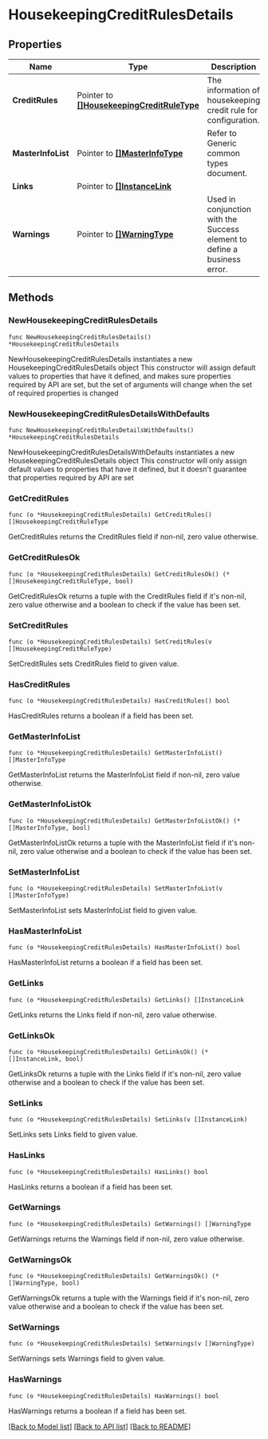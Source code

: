 # HousekeepingCreditRulesDetails

## Properties

Name | Type | Description | Notes
------------ | ------------- | ------------- | -------------
**CreditRules** | Pointer to [**[]HousekeepingCreditRuleType**](HousekeepingCreditRuleType.md) | The information of housekeeping credit rule for configuration. | [optional] 
**MasterInfoList** | Pointer to [**[]MasterInfoType**](MasterInfoType.md) | Refer to Generic common types document. | [optional] 
**Links** | Pointer to [**[]InstanceLink**](InstanceLink.md) |  | [optional] 
**Warnings** | Pointer to [**[]WarningType**](WarningType.md) | Used in conjunction with the Success element to define a business error. | [optional] 

## Methods

### NewHousekeepingCreditRulesDetails

`func NewHousekeepingCreditRulesDetails() *HousekeepingCreditRulesDetails`

NewHousekeepingCreditRulesDetails instantiates a new HousekeepingCreditRulesDetails object
This constructor will assign default values to properties that have it defined,
and makes sure properties required by API are set, but the set of arguments
will change when the set of required properties is changed

### NewHousekeepingCreditRulesDetailsWithDefaults

`func NewHousekeepingCreditRulesDetailsWithDefaults() *HousekeepingCreditRulesDetails`

NewHousekeepingCreditRulesDetailsWithDefaults instantiates a new HousekeepingCreditRulesDetails object
This constructor will only assign default values to properties that have it defined,
but it doesn't guarantee that properties required by API are set

### GetCreditRules

`func (o *HousekeepingCreditRulesDetails) GetCreditRules() []HousekeepingCreditRuleType`

GetCreditRules returns the CreditRules field if non-nil, zero value otherwise.

### GetCreditRulesOk

`func (o *HousekeepingCreditRulesDetails) GetCreditRulesOk() (*[]HousekeepingCreditRuleType, bool)`

GetCreditRulesOk returns a tuple with the CreditRules field if it's non-nil, zero value otherwise
and a boolean to check if the value has been set.

### SetCreditRules

`func (o *HousekeepingCreditRulesDetails) SetCreditRules(v []HousekeepingCreditRuleType)`

SetCreditRules sets CreditRules field to given value.

### HasCreditRules

`func (o *HousekeepingCreditRulesDetails) HasCreditRules() bool`

HasCreditRules returns a boolean if a field has been set.

### GetMasterInfoList

`func (o *HousekeepingCreditRulesDetails) GetMasterInfoList() []MasterInfoType`

GetMasterInfoList returns the MasterInfoList field if non-nil, zero value otherwise.

### GetMasterInfoListOk

`func (o *HousekeepingCreditRulesDetails) GetMasterInfoListOk() (*[]MasterInfoType, bool)`

GetMasterInfoListOk returns a tuple with the MasterInfoList field if it's non-nil, zero value otherwise
and a boolean to check if the value has been set.

### SetMasterInfoList

`func (o *HousekeepingCreditRulesDetails) SetMasterInfoList(v []MasterInfoType)`

SetMasterInfoList sets MasterInfoList field to given value.

### HasMasterInfoList

`func (o *HousekeepingCreditRulesDetails) HasMasterInfoList() bool`

HasMasterInfoList returns a boolean if a field has been set.

### GetLinks

`func (o *HousekeepingCreditRulesDetails) GetLinks() []InstanceLink`

GetLinks returns the Links field if non-nil, zero value otherwise.

### GetLinksOk

`func (o *HousekeepingCreditRulesDetails) GetLinksOk() (*[]InstanceLink, bool)`

GetLinksOk returns a tuple with the Links field if it's non-nil, zero value otherwise
and a boolean to check if the value has been set.

### SetLinks

`func (o *HousekeepingCreditRulesDetails) SetLinks(v []InstanceLink)`

SetLinks sets Links field to given value.

### HasLinks

`func (o *HousekeepingCreditRulesDetails) HasLinks() bool`

HasLinks returns a boolean if a field has been set.

### GetWarnings

`func (o *HousekeepingCreditRulesDetails) GetWarnings() []WarningType`

GetWarnings returns the Warnings field if non-nil, zero value otherwise.

### GetWarningsOk

`func (o *HousekeepingCreditRulesDetails) GetWarningsOk() (*[]WarningType, bool)`

GetWarningsOk returns a tuple with the Warnings field if it's non-nil, zero value otherwise
and a boolean to check if the value has been set.

### SetWarnings

`func (o *HousekeepingCreditRulesDetails) SetWarnings(v []WarningType)`

SetWarnings sets Warnings field to given value.

### HasWarnings

`func (o *HousekeepingCreditRulesDetails) HasWarnings() bool`

HasWarnings returns a boolean if a field has been set.


[[Back to Model list]](../README.md#documentation-for-models) [[Back to API list]](../README.md#documentation-for-api-endpoints) [[Back to README]](../README.md)


